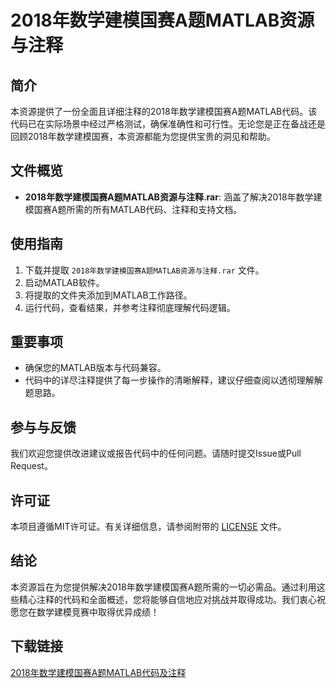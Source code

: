 # 2018年数学建模国赛A题MATLAB资源与注释

## 简介

本资源提供了一份全面且详细注释的2018年数学建模国赛A题MATLAB代码。该代码已在实际场景中经过严格测试，确保准确性和可行性。无论您是正在备战还是回顾2018年数学建模国赛，本资源都能为您提供宝贵的洞见和帮助。

## 文件概览

- **2018年数学建模国赛A题MATLAB资源与注释.rar**: 涵盖了解决2018年数学建模国赛A题所需的所有MATLAB代码、注释和支持文档。

## 使用指南

1. 下载并提取 `2018年数学建模国赛A题MATLAB资源与注释.rar` 文件。
2. 启动MATLAB软件。
3. 将提取的文件夹添加到MATLAB工作路径。
4. 运行代码，查看结果，并参考注释彻底理解代码逻辑。

## 重要事项

- 确保您的MATLAB版本与代码兼容。
- 代码中的详尽注释提供了每一步操作的清晰解释，建议仔细查阅以透彻理解解题思路。

## 参与与反馈

我们欢迎您提供改进建议或报告代码中的任何问题。请随时提交Issue或Pull Request。

## 许可证

本项目遵循MIT许可证。有关详细信息，请参阅附带的 [LICENSE](LICENSE) 文件。

## 结论

本资源旨在为您提供解决2018年数学建模国赛A题所需的一切必需品。通过利用这些精心注释的代码和全面概述，您将能够自信地应对挑战并取得成功。我们衷心祝愿您在数学建模竞赛中取得优异成绩！

## 下载链接

[2018年数学建模国赛A题MATLAB代码及注释](https://pan.quark.cn/s/56aa6d10c722)